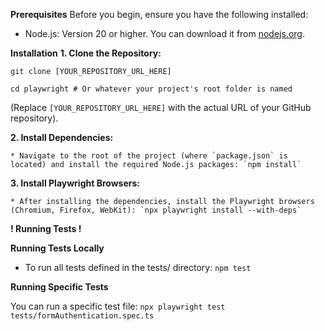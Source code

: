 **Prerequisites**
Before you begin, ensure you have the following installed:

* Node.js: Version 20 or higher. You can download it from [nodejs.org](https://nodejs.org/).

**Installation**
**1. Clone the Repository:**

   `git clone [YOUR_REPOSITORY_URL_HERE]`
   
   `cd playwright # Or whatever your project's root folder is named`

(Replace `[YOUR_REPOSITORY_URL_HERE]` with the actual URL of your GitHub repository).

**2. Install Dependencies:**

    * Navigate to the root of the project (where `package.json` is located) and install the required Node.js packages: `npm install`

**3. Install Playwright Browsers:**

    * After installing the dependencies, install the Playwright browsers (Chromium, Firefox, WebKit): `npx playwright install --with-deps`



**! Running Tests !**

**Running Tests Locally**

  * To run all tests defined in the tests/ directory: `npm test`

**Running Specific Tests**

You can run a specific test file: `npx playwright test tests/formAuthentication.spec.ts`
